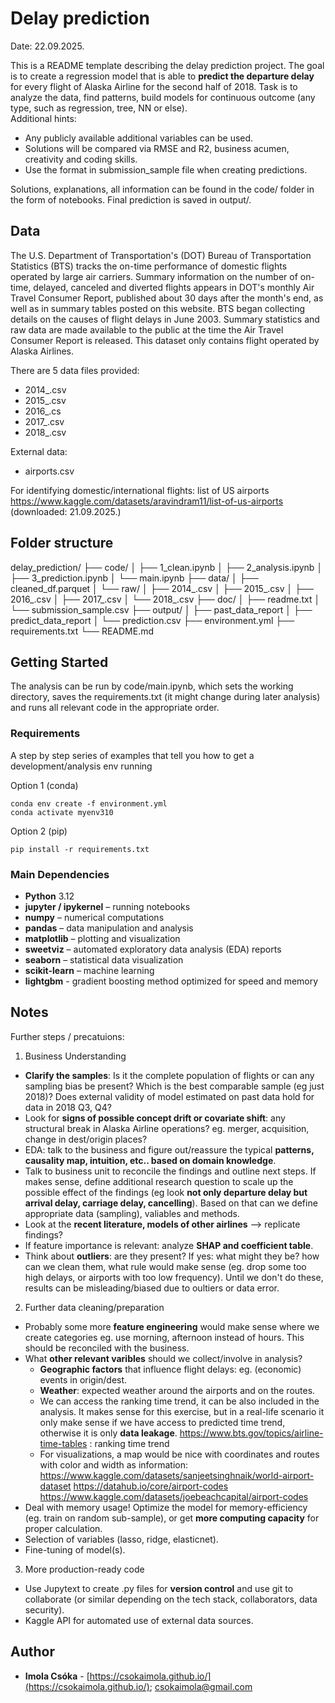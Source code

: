 # Delay prediction
Date: 22.09.2025.

This is a README template describing the delay prediction project. The goal is to create a regression model that is able to **predict the departure delay** for every flight of Alaska Airline for the second half of 2018. Task is to analyze the data, find patterns, build models for continuous outcome (any type, such as regression, tree, NN or else).  
Additional hints:
- Any publicly available additional variables can be used.
- Solutions will be compared via RMSE and R2, business acumen, creativity and coding skills.
- Use the format in submission_sample file when creating predictions.

Solutions, explanations, all information can be found in the code/ folder in the form of notebooks. Final prediction is saved in output/.

## Data

The U.S. Department of Transportation's (DOT) Bureau of Transportation Statistics (BTS) tracks the on-time performance of domestic flights operated by large air carriers. Summary information on the number of on-time, delayed, canceled and diverted flights appears in DOT's monthly Air Travel Consumer Report, published about 30 days after the month's end, as well as in summary tables posted on this website. BTS began collecting details on the causes of flight delays in June 2003. Summary statistics and raw data are made available to the public at the time the Air Travel Consumer Report is released.
This dataset only contains flight operated by Alaska Airlines.

There are 5 data files provided:
* 2014_.csv
* 2015_.csv
* 2016_.cs
* 2017_.csv
* 2018_.csv

External data:
* airports.csv

For identifying domestic/international flights: list of US airports https://www.kaggle.com/datasets/aravindram11/list-of-us-airports (downloaded: 21.09.2025.)


## Folder structure
delay_prediction/
├── code/
│   ├── 1_clean.ipynb
│   ├── 2_analysis.ipynb
│   ├── 3_prediction.ipynb
│   └── main.ipynb
├── data/
│   ├── cleaned_df.parquet
│   └── raw/
│       ├── 2014_.csv
│       ├── 2015_.csv
│       ├── 2016_.csv
│       ├── 2017_.csv
│       └── 2018_.csv 
├── doc/
│   ├── readme.txt
│   └── submission_sample.csv
├── output/
│   ├── past_data_report
│   ├── predict_data_report
│   └── prediction.csv
├── environment.yml
├── requirements.txt
└── README.md


## Getting Started

The analysis can be run by code/main.ipynb, which sets the working directory, saves the requirements.txt (it might change during later analysis) and runs all relevant code in the appropriate order.

### Requirements

A step by step series of examples that tell you how to get a development/analysis env running

Option 1 (conda)
```
conda env create -f environment.yml
conda activate myenv310
```

Option 2 (pip)

```
pip install -r requirements.txt
```

### Main Dependencies

- **Python** 3.12
- **jupyter / ipykernel** – running notebooks
- **numpy** – numerical computations
- **pandas** – data manipulation and analysis
- **matplotlib** – plotting and visualization
- **sweetviz** – automated exploratory data analysis (EDA) reports
- **seaborn** – statistical data visualization
- **scikit-learn** – machine learning
- **lightgbm** - gradient boosting method optimized for speed and memory

## Notes

Further steps / precatuions:

1. Business Understanding
- **Clarify the samples**: Is it the complete population of flights or can any sampling bias be present? Which is the best comparable sample (eg just 2018)?  Does external validity of model estimated on past data hold for data in 2018 Q3, Q4?
- Look for **signs of possible concept drift or covariate shift**: any structural break in Alaska Airline operations? eg. merger, acquisition, change in dest/origin places?
- EDA: talk to the business and figure out/reassure the typical **patterns, causality map, intuition, etc.. based on domain knowledge**.
- Talk to business unit to reconcile the findings and outline next steps. If makes sense, define additional research question to scale up the possible effect of the findings (eg look **not only departure delay but arrival delay, carriage delay, cancelling**). Based on that can we define appropriate data (sampling), valiables and methods.
- Look at the **recent literature, models of other airlines** --> replicate findings?
- If feature importance is relevant: analyze **SHAP and coefficient table**.
- Think about **outliers**: are they present? If yes: what might they be? how can we clean them, what rule would make sense (eg. drop some too high delays, or airports with too low frequency). Until we don't do these, results can be misleading/biased due to oultiers or data error.

2. Further data cleaning/preparation
- Probably some more **feature engineering** would make sense where we create categories eg. use morning, afternoon instead of hours. This should be reconciled with the business. 
- What **other relevant varibles** should we collect/involve in analysis?
    - **Geographic factors** that influence flight delays: eg. (economic) events in origin/dest.
    - **Weather**: expected weather around the airports and on the routes.
    - We can access the ranking time trend, it can be also included in the analysis. It makes sense for this exercise, but in a real-life scenario it only make sense if we have access to predicted time trend, otherwise it is only **data leakage**. https://www.bts.gov/topics/airline-time-tables : ranking time trend
    - For visualizations, a map would be nice with coordinates and routes with color and width as information:
https://www.kaggle.com/datasets/sanjeetsinghnaik/world-airport-dataset
https://datahub.io/core/airport-codes
https://www.kaggle.com/datasets/joebeachcapital/airport-codes
- Deal with memory usage! Optimize the model for memory-efficiency (eg. train on random sub-sample), or get **more computing capacity** for proper calculation.
- Selection of variables (lasso, ridge, elasticnet).
- Fine-tuning of model(s).

3. More production-ready code
- Use Jupytext to create .py files for **version control** and use git to collaborate (or similar depending on the tech stack, collaborators, data security).
- Kaggle API for automated use of external data sources.

## Author

* **Imola Csóka** - [https://csokaimola.github.io/](https://csokaimola.github.io/); csokaimola@gmail.com